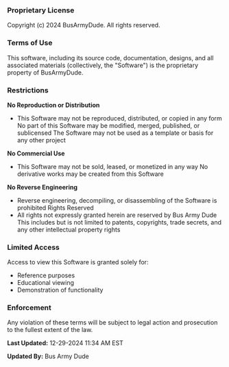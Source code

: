 ### Proprietary License
Copyright (c) 2024 BusArmyDude. All rights reserved.

### Terms of Use
This software, including its source code, documentation, designs, and all associated materials (collectively, the "Software") is the proprietary property of BusArmyDude.

### Restrictions

**No Reproduction or Distribution**
- This Software may not be reproduced, distributed, or copied in any form
No part of this Software may be modified, merged, published, or sublicensed
The Software may not be used as a template or basis for any other project

**No Commercial Use**
- This Software may not be sold, leased, or monetized in any way
No derivative works may be created from this Software

**No Reverse Engineering**
- Reverse engineering, decompiling, or disassembling of the Software is prohibited
Rights Reserved
- All rights not expressly granted herein are reserved by Bus Army Dude
This includes but is not limited to patents, copyrights, trade secrets, and any other intellectual property rights

### Limited Access
Access to view this Software is granted solely for:
- Reference purposes
- Educational viewing
- Demonstration of functionality
  
### Enforcement
Any violation of these terms will be subject to legal action and prosecution to the fullest extent of the law.

**Last Updated:** 12-29-2024 11:34 AM EST

**Updated By:** Bus Army Dude
